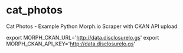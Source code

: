 cat_photos
==========

Cat Photos - Example Python Morph.io Scraper with CKAN API upload

export MORPH_CKAN_URL='http://data.disclosurelo.gs'
export MORPH_CKAN_API_KEY='http://data.disclosurelo.gs'
